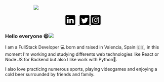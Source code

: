 <p align="center" style="width:200px">
    <img src="https://miro.medium.com/max/1400/1*is03VOyLARQ1sgfQDbH8cQ.jpeg" style="width:600px"/>
</p>

<p align="center">
    <a href="https://www.linkedin.com/in/ricardo-miralles-453195167">
        <img src="https://raw.githubusercontent.com/TibiaZ/TibiaZ/master/img/linkedin.png" height="32" alt="LinkedIn" style="padding-right: 10px" />
    </a>
    <a href="">
        <img src="https://raw.githubusercontent.com/TibiaZ/TibiaZ/master/img/twitter.png" height="32" alt="Twitter" />
    </a>
    <a href="">
        <img src="https://raw.githubusercontent.com/TibiaZ/TibiaZ/master/img/instagram.png" height="32" alt="Instagram" />
    </a>  
</p>

### Hello everyone 😄<img src="https://raw.githubusercontent.com/iampavangandhi/iampavangandhi/master/gifs/Hi.gif" width= "28px"/>

I am a FullStack Developer 💻 born and raised in Valencia, Spain 🇪🇸, in this moment I'm working and studying differents web technologies like React or Node JS for Backend but also I like work with Python🐍.

I also love practicing numerous sports, playing videogames and enjoying a cold beer surrounded by friends and family.
